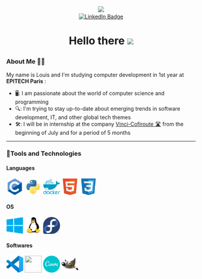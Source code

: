<div id="header" align="center">
      <img src="https://media.giphy.com/media/xT9IgzoKnwFNmISR8I/giphy.gif" width="200"/>
</div>

<div id="badge"  align="center">
  <a href="https://www.linkedin.com/in/louis-hulot/">
     <img src="https://img.shields.io/badge/LinkedIn-blue?style=for-the-badge&logo=linkedin&logoColor=white" alt="LinkedIn Badge"/>
  </a>
</div>

<h1>
  <p align="center"/>
  Hello there
  <img src="https://media.giphy.com/media/hvRJCLFzcasrR4ia7z/giphy.gif" width="35px"/>
  </p>
</h1>

### About Me 👨‍💻 &nbsp;
My name is Louis and I'm studying computer development in 1st year at **EPITECH Paris** : 
 
- 🖥️: I am passionate about the world of computer science and programming
- 🔍: I'm trying to stay up-to-date about emerging trends in software development, IT, and other global tech themes
- 🛠️: I will be in internship at the company [Vinci-Cofiroute 🛣️](https://corporate.vinci-autoroutes.com/fr/presentation/societes-vinci-autoroutes/cofiroute/en-bref) from the beginning of July and for a period of 5 months
---

### 🔧Tools and Technologies
#### Languages
<p>
  <img src="https://github.com/devicons/devicon/blob/master/icons/c/c-original.svg" title="C" alt="C" width="45" height="45" />
  <img src="https://github.com/devicons/devicon/blob/master/icons/python/python-original.svg" width="45" heigth="45" />
  <img src="https://github.com/devicons/devicon/blob/master/icons/docker/docker-plain-wordmark.svg" width="45" heigth="45" />
  <img src="https://github.com/devicons/devicon/blob/master/icons/html5/html5-original.svg" width="45" heigth="45" />
  <img src="https://github.com/devicons/devicon/blob/master/icons/css3/css3-original.svg" width="45" heigth="45" />
</p> 

#### OS
<p>
  <img src="https://github.com/devicons/devicon/blob/master/icons/windows8/windows8-original.svg" width="45" heigth="45" />
  <img src="https://github.com/devicons/devicon/blob/master/icons/linux/linux-original.svg" width="45" heigth="45" />
  <img src="https://github.com/devicons/devicon/blob/master/icons/fedora/fedora-original.svg" width="45" weigth="45" />
</p>

#### Softwares
<p>
  <img src="https://github.com/devicons/devicon/blob/master/icons/vscode/vscode-original.svg" width="45" heigth="45" />
  <img src="https://pngimg.com/uploads/github/github_PNG40.png" width="45" height="45" />
  <img src="https://github.com/devicons/devicon/blob/master/icons/canva/canva-original.svg" width="45" heigth="45" />
  <img src="https://github.com/devicons/devicon/blob/master/icons/gimp/gimp-original.svg" width="45" heigth="45" />
</p>
 
 <!--
---
 
### 📈Github stats

[![GitHub Streak](http://github-readme-streak-stats.herokuapp.com?user=LouisHLT&theme=dark)](https://git.io/streak-stats)

[![stat1](https://github-readme-stats.vercel.app/api?username=LouisHLT&layout=compact&theme=github_dark&show_icons=true)](https://github.com/LouisHLT/github-readme-stats)

[![Top Langs](https://github-readme-stats.vercel.app/api/top-langs/?username=LouisHLT&layout=compact&theme=github_dark&show_icons=true)](https://github.com/LouisHLT/github-readme-stats)

--!>
